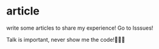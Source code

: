 # article
write some articles to share my experience! Go to Isssues!

Talk is important, never show me the code!🤪🤪🤪
